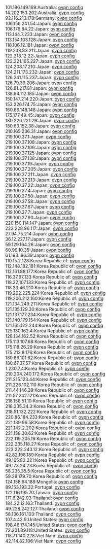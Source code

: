101.186.149.169:Australia: [ovpn config](vpn/101_186_149_169.ovpn)  
14.202.153.202:Australia: [ovpn config](vpn/14_202_153_202.ovpn)  
92.116.213.178:Germany: [ovpn config](vpn/92_116_213_178.ovpn)  
106.156.241.54:Japan: [ovpn config](vpn/106_156_241_54.ovpn)  
106.179.84.22:Japan: [ovpn config](vpn/106_179_84_22.ovpn)  
113.144.7.233:Japan: [ovpn config](vpn/113_144_7_233.ovpn)  
113.154.103.128:Japan: [ovpn config](vpn/113_154_103_128.ovpn)  
118.106.12.181:Japan: [ovpn config](vpn/118_106_12_181.ovpn)  
119.238.83.211:Japan: [ovpn config](vpn/119_238_83_211.ovpn)  
122.218.12.22:Japan: [ovpn config](vpn/122_218_12_22.ovpn)  
122.221.165.227:Japan: [ovpn config](vpn/122_221_165_227.ovpn)  
124.208.17.210:Japan: [ovpn config](vpn/124_208_17_210.ovpn)  
124.211.173.232:Japan: [ovpn config](vpn/124_211_173_232.ovpn)  
126.241.115.237:Japan: [ovpn config](vpn/126_241_115_237.ovpn)  
126.79.39.206:Japan: [ovpn config](vpn/126_79_39_206.ovpn)  
126.81.217.81:Japan: [ovpn config](vpn/126_81_217_81.ovpn)  
138.64.112.185:Japan: [ovpn config](vpn/138_64_112_185.ovpn)  
150.147.214.220:Japan: [ovpn config](vpn/150_147_214_220.ovpn)  
153.226.174.75:Japan: [ovpn config](vpn/153_226_174_75.ovpn)  
160.86.148.148:Japan: [ovpn config](vpn/160_86_148_148.ovpn)  
175.177.49.45:Japan: [ovpn config](vpn/175_177_49_45.ovpn)  
180.220.221.29:Japan: [ovpn config](vpn/180_220_221_29.ovpn)  
180.63.152.38:Japan: [ovpn config](vpn/180_63_152_38.ovpn)  
210.165.236.31:Japan: [ovpn config](vpn/210_165_236_31.ovpn)  
219.100.37.1:Japan: [ovpn config](vpn/219_100_37_1.ovpn)  
219.100.37.108:Japan: [ovpn config](vpn/219_100_37_108.ovpn)  
219.100.37.109:Japan: [ovpn config](vpn/219_100_37_109.ovpn)  
219.100.37.125:Japan: [ovpn config](vpn/219_100_37_125.ovpn)  
219.100.37.138:Japan: [ovpn config](vpn/219_100_37_138.ovpn)  
219.100.37.19:Japan: [ovpn config](vpn/219_100_37_19.ovpn)  
219.100.37.205:Japan: [ovpn config](vpn/219_100_37_205.ovpn)  
219.100.37.211:Japan: [ovpn config](vpn/219_100_37_211.ovpn)  
219.100.37.213:Japan: [ovpn config](vpn/219_100_37_213.ovpn)  
219.100.37.22:Japan: [ovpn config](vpn/219_100_37_22.ovpn)  
219.100.37.4:Japan: [ovpn config](vpn/219_100_37_4.ovpn)  
219.100.37.50:Japan: [ovpn config](vpn/219_100_37_50.ovpn)  
219.100.37.58:Japan: [ovpn config](vpn/219_100_37_58.ovpn)  
219.100.37.67:Japan: [ovpn config](vpn/219_100_37_67.ovpn)  
219.100.37.7:Japan: [ovpn config](vpn/219_100_37_7.ovpn)  
219.100.37.90:Japan: [ovpn config](vpn/219_100_37_90.ovpn)  
220.150.114.147:Japan: [ovpn config](vpn/220_150_114_147.ovpn)  
222.228.96.117:Japan: [ovpn config](vpn/222_228_96_117.ovpn)  
27.94.75.214:Japan: [ovpn config](vpn/27_94_75_214.ovpn)  
36.12.227.17:Japan: [ovpn config](vpn/36_12_227_17.ovpn)  
59.129.164.26:Japan: [ovpn config](vpn/59_129_164_26.ovpn)  
60.99.10.35:Japan: [ovpn config](vpn/60_99_10_35.ovpn)  
61.193.196.39:Japan: [ovpn config](vpn/61_193_196_39.ovpn)  
110.15.2.128:Korea Republic of: [ovpn config](vpn/110_15_2_128.ovpn)  
112.148.182.181:Korea Republic of: [ovpn config](vpn/112_148_182_181.ovpn)  
112.161.88.177:Korea Republic of: [ovpn config](vpn/112_161_88_177.ovpn)  
116.37.97.133:Korea Republic of: [ovpn config](vpn/116_37_97_133.ovpn)  
118.32.107.133:Korea Republic of: [ovpn config](vpn/118_32_107_133.ovpn)  
118.33.46.210:Korea Republic of: [ovpn config](vpn/118_33_46_210.ovpn)  
119.202.225.224:Korea Republic of: [ovpn config](vpn/119_202_225_224.ovpn)  
119.206.212.160:Korea Republic of: [ovpn config](vpn/119_206_212_160.ovpn)  
121.134.249.211:Korea Republic of: [ovpn config](vpn/121_134_249_211.ovpn)  
121.135.129.30:Korea Republic of: [ovpn config](vpn/121_135_129_30.ovpn)  
121.137.177.234:Korea Republic of: [ovpn config](vpn/121_137_177_234.ovpn)  
121.140.179.154:Korea Republic of: [ovpn config](vpn/121_140_179_154.ovpn)  
121.165.122.244:Korea Republic of: [ovpn config](vpn/121_165_122_244.ovpn)  
125.130.162.4:Korea Republic of: [ovpn config](vpn/125_130_162_4.ovpn)  
128.134.162.52:Korea Republic of: [ovpn config](vpn/128_134_162_52.ovpn)  
175.113.107.68:Korea Republic of: [ovpn config](vpn/175_113_107_68.ovpn)  
175.118.26.29:Korea Republic of: [ovpn config](vpn/175_118_26_29.ovpn)  
175.213.8.176:Korea Republic of: [ovpn config](vpn/175_213_8_176.ovpn)  
180.66.101.62:Korea Republic of: [ovpn config](vpn/180_66_101_62.ovpn)  
180.67.37.57:Korea Republic of: [ovpn config](vpn/180_67_37_57.ovpn)  
1.230.7.4:Korea Republic of: [ovpn config](vpn/1_230_7_4.ovpn)  
210.204.240.172:Korea Republic of: [ovpn config](vpn/210_204_240_172.ovpn)  
211.215.123.44:Korea Republic of: [ovpn config](vpn/211_215_123_44.ovpn)  
211.226.102.110:Korea Republic of: [ovpn config](vpn/211_226_102_110.ovpn)  
211.44.146.39:Korea Republic of: [ovpn config](vpn/211_44_146_39.ovpn)  
211.57.242.121:Korea Republic of: [ovpn config](vpn/211_57_242_121.ovpn)  
218.158.51.10:Korea Republic of: [ovpn config](vpn/218_158_51_10.ovpn)  
218.235.34.3:Korea Republic of: [ovpn config](vpn/218_235_34_3.ovpn)  
218.51.132.222:Korea Republic of: [ovpn config](vpn/218_51_132_222.ovpn)  
220.86.184.233:Korea Republic of: [ovpn config](vpn/220_86_184_233.ovpn)  
221.139.96.58:Korea Republic of: [ovpn config](vpn/221_139_96_58.ovpn)  
221.142.2.202:Korea Republic of: [ovpn config](vpn/221_142_2_202.ovpn)  
221.158.30.62:Korea Republic of: [ovpn config](vpn/221_158_30_62.ovpn)  
222.119.205.19:Korea Republic of: [ovpn config](vpn/222_119_205_19.ovpn)  
222.235.118.27:Korea Republic of: [ovpn config](vpn/222_235_118_27.ovpn)  
223.222.243.12:Korea Republic of: [ovpn config](vpn/223_222_243_12.ovpn)  
42.82.198.189:Korea Republic of: [ovpn config](vpn/42_82_198_189.ovpn)  
49.165.82.221:Korea Republic of: [ovpn config](vpn/49_165_82_221.ovpn)  
49.173.24.23:Korea Republic of: [ovpn config](vpn/49_173_24_23.ovpn)  
58.235.35.5:Korea Republic of: [ovpn config](vpn/58_235_35_5.ovpn)  
59.28.179.70:Korea Republic of: [ovpn config](vpn/59_28_179_70.ovpn)  
124.158.64.188:Mongolia: [ovpn config](vpn/124_158_64_188.ovpn)  
89.153.193.32:Portugal: [ovpn config](vpn/89_153_193_32.ovpn)  
122.116.195.70:Taiwan: [ovpn config](vpn/122_116_195_70.ovpn)  
171.6.242.93:Thailand: [ovpn config](vpn/171_6_242_93.ovpn)  
184.22.12.163:Thailand: [ovpn config](vpn/184_22_12_163.ovpn)  
49.228.242.127:Thailand: [ovpn config](vpn/49_228_242_127.ovpn)  
58.136.161.103:Thailand: [ovpn config](vpn/58_136_161_103.ovpn)  
107.4.42.9:United States: [ovpn config](vpn/107_4_42_9.ovpn)  
198.46.174.145:United States: [ovpn config](vpn/198_46_174_145.ovpn)  
72.201.89.118:United States: [ovpn config](vpn/72_201_89_118.ovpn)  
118.71.140.228:Viet Nam: [ovpn config](vpn/118_71_140_228.ovpn)  
42.114.82.106:Viet Nam: [ovpn config](vpn/42_114_82_106.ovpn)  
